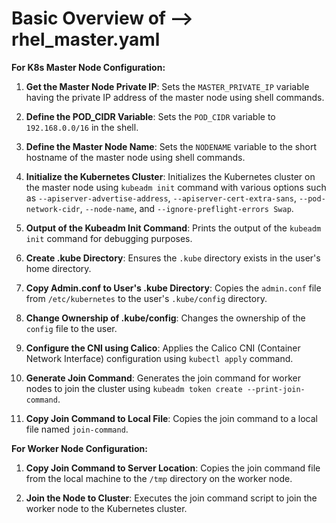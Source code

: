 # Basic Overview of --> rhel_master.yaml

**For K8s Master Node Configuration:**

1. **Get the Master Node Private IP**: Sets the `MASTER_PRIVATE_IP` variable having the private IP address of the master node using shell commands.

2. **Define the POD_CIDR Variable**: Sets the `POD_CIDR` variable to `192.168.0.0/16` in the shell.

3. **Define the Master Node Name**: Sets the `NODENAME` variable to the short hostname of the master node using shell commands.

4. **Initialize the Kubernetes Cluster**: Initializes the Kubernetes cluster on the master node using `kubeadm init` command with various options such as `--apiserver-advertise-address`, `--apiserver-cert-extra-sans`, `--pod-network-cidr`, `--node-name`, and `--ignore-preflight-errors Swap`.

5. **Output of the Kubeadm Init Command**: Prints the output of the `kubeadm init` command for debugging purposes.

6. **Create .kube Directory**: Ensures the `.kube` directory exists in the user's home directory.

7. **Copy Admin.conf to User's .kube Directory**: Copies the `admin.conf` file from `/etc/kubernetes` to the user's `.kube/config` directory.

8. **Change Ownership of .kube/config**: Changes the ownership of the `config` file to the user.

9. **Configure the CNI using Calico**: Applies the Calico CNI (Container Network Interface) configuration using `kubectl apply` command.

10. **Generate Join Command**: Generates the join command for worker nodes to join the cluster using `kubeadm token create --print-join-command`.

11. **Copy Join Command to Local File**: Copies the join command to a local file named `join-command`.

**For Worker Node Configuration:**

1. **Copy Join Command to Server Location**: Copies the join command file from the local machine to the `/tmp` directory on the worker node.

2. **Join the Node to Cluster**: Executes the join command script to join the worker node to the Kubernetes cluster.
